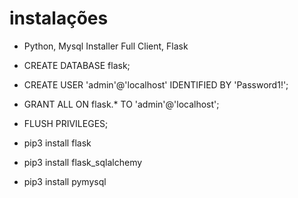 # instalações
- Python, Mysql Installer Full Client, Flask 

- CREATE DATABASE flask;
- CREATE USER 'admin'@'localhost' IDENTIFIED BY 'Password1!';
- GRANT ALL ON flask.* TO 'admin'@'localhost';
- FLUSH PRIVILEGES;

- pip3 install flask
- pip3 install flask_sqlalchemy
- pip3 install pymysql